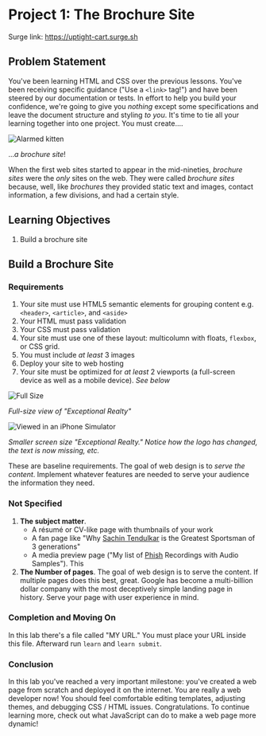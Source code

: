 # Project 1: The Brochure Site

Surge link: https://uptight-cart.surge.sh

## Problem Statement

You've been learning HTML and CSS over the previous lessons. You've been
receiving specific guidance ("Use a `<link>` tag!") and have been steered by
our documentation or tests. In effort to help you build your confidence, we're
going to give you _nothing_ except some specifications and leave the document
structure and styling _to you_.  It's time to tie all your learning together
into one project. You must create....

![Alarmed kitten](https://media.giphy.com/media/11wjdvVFDf19cI/giphy.gif)

..._a brochure site_!

When the first web sites started to appear in the mid-nineties, _brochure
sites_ were the _only_ sites on the web. They were called _brochure sites_
because, well, like _brochures_ they provided static text and images, contact
information, a few divisions, and had a certain style.

## Learning Objectives

1. Build a brochure site

## Build a Brochure Site

### Requirements

1. Your site must use HTML5 semantic elements for grouping content e.g.
   `<header>`, `<article>`, and `<aside>`
2. Your HTML must pass validation
3. Your CSS must pass validation
4. Your site must use one of these layout: multicolumn with floats, `flexbox`,
   or CSS grid.
5. You must include _at least_ 3 images
6. Deploy your site to web hosting
7. Your site must be optimized for _at least_ 2 viewports (a full-screen device
   as well as a mobile device). _See below_

![Full Size](https://curriculum-content.s3.amazonaws.com/web-development/exceptional-realty-screenshots/ex_realty_640x480.png)

_Full-size view of "Exceptional Realty"_

![Viewed in an iPhone Simulator](https://curriculum-content.s3.amazonaws.com/web-development/exceptional-realty-screenshots/ex_realty_404x760.png)

_Smaller screen size "Exceptional Realty." Notice how the logo has changed, the
text is now missing, etc._

These are baseline requirements. The goal of web design is to _serve the
content_. Implement whatever features are needed to serve your audience the
information they need.

### Not Specified

1. **The subject matter**.
   * A r&eacute;sum&eacute; or CV-like page with thumbnails of your work
   * A fan page like "Why [Sachin Tendulkar][ST] is the Greatest Sportsman of 3 generations"
   * A media preview page ("My list of [Phish][] Recordings with Audio Samples"). This
2. **The Number of pages**. The goal of web design is to serve the content. If
   multiple pages does this best, great. Google has become a multi-billion
   dollar company with the most deceptively simple landing page in history.
   Serve your page with user experience in mind.

### Completion and Moving On

In this lab there's a file called "MY URL." You must place your URL inside this
file. Afterward run `learn` and `learn submit`.

### Conclusion

In this lab you've reached a very important milestone: you've created a web
page from scratch and deployed it on the internet. You are really a web
developer now! You should feel comfortable editing templates, adjusting themes,
and debugging CSS / HTML issues. Congratulations. To continue learning more,
check out what JavaScript can do to make a web page more dynamic!

[ST]: https://en.wikipedia.org/wiki/Sachin_Tendulkar
[Phish]: https://en.wikipedia.org/wiki/Phish
